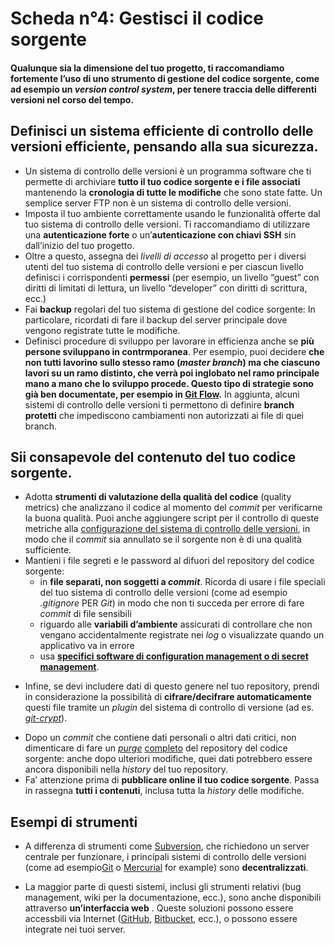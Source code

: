 # Scheda n°4: Gestisci il codice sorgente

#### Qualunque sia la dimensione del tuo progetto, ti raccomandiamo fortemente l’uso di uno strumento di gestione del codice sorgente, come ad esempio un *version control system*, per tenere traccia delle differenti versioni nel corso del tempo.

## Definisci un sistema efficiente di controllo delle versioni efficiente, pensando alla sua sicurezza.

* Un sistema di controllo delle versioni è un programma software che ti permette di archiviare **tutto il tuo codice sorgente e i file associati** mantenendo la **cronologia di tutte le modifiche** che sono state fatte. Un semplice server FTP non è un sistema di controllo delle versioni.
* Imposta il tuo ambiente correttamente usando le funzionalità offerte dal tuo sistema di controllo delle versioni. Ti raccomandiamo di utilizzare una **autenticazione forte** o un’**autenticazione con chiavi SSH** sin dall’inizio del tuo progetto.
* Oltre a questo, assegna dei *livelli di accesso* al progetto per i diversi utenti del tuo sistema di controllo delle versioni e per ciascun livello definisci i corrispondenti **permessi** (per esempio, un livello “guest” con diritti di limitati di lettura, un livello “developer” con diritti di scrittura, ecc.)
* Fai **backup** regolari del tuo sistema di gestione del codice sorgente: In particolare, ricordati di fare il backup del server principale dove vengono registrate tutte le modifiche.
* Definisci procedure di sviluppo per lavorare in efficienza anche se **più persone sviluppano in contrmporanea**. Per esempio, puoi  decidere **che non tutti lavorino sullo stesso ramo (*master branch*) ma che ciascuno lavori su un ramo distinto, che verrà poi inglobato nel ramo principale mano a mano che lo sviluppo procede. Questo tipo di strategie sono già ben documentate, per esempio in [Git Flow](https://nvie.com/posts/a-successful-git-branching-model/).** In aggiunta, alcuni sistemi di controllo delle versioni ti permettono di definire **branch protetti** che impediscono cambiamenti non autorizzati ai file di quei branch.


## Sii consapevole del contenuto del tuo codice sorgente.

* Adotta **strumenti di valutazione della qualità del codice** (quality metrics) che analizzano il codice al momento del *commit* per verificarne la buona qualità. Puoi anche aggiungere script per il controllo di queste metriche alla [configurazione del sistema di controllo delle versioni](https://git-scm.com/book/uz/v2/Customizing-Git-Git-Hooks), in modo che il *commit* sia annullato se il sorgente non è di una qualità sufficiente.
* Mantieni i file segreti e le password al difuori del repository del codice sorgente:
    * in **file separati, non soggetti a *commit***. Ricorda di usare i file speciali del tuo sistema di controllo delle versioni (come ad esempio _.gitignore_ PER _Git_) in modo che non ti succeda per errore di fare *commit* di file sensibili
    * riguardo alle **variabili d’ambiente** assicurati di controllare che non vengano accidentalmente registrate nei *log* o visualizzate quando un applicativo va in errore
    * usa [**specifici software di configuration management o di secret management**](https://www.digitalocean.com/community/tutorials/an-introduction-to-managing-secrets-safely-with-version-control-systems#using-configuration-management-systems-for-secret-management).  

- Infine, se devi includere dati di questo genere nel tuo repository, prendi in considerazione la possibilità di **cifrare/decifrare automaticamente** questi file tramite un *plugin* del sistema di controllo di versione (ad es. [_git-crypt_](https://github.com/AGWA/git-crypt)).

* Dopo un *commit* che contiene dati personali o altri dati critici, non dimenticare di fare un [*purge*](https://git-scm.com/book/en/v2/Git-Tools-Rewriting-History) [completo](https://help.github.com/en/github/authenticating-to-github/removing-sensitive-data-from-a-repository#purging-a-file-from-your-repositorys-history) del repository del codice sorgente: anche dopo ulteriori modifiche, quei dati potrebbero essere ancora disponibili nella *history* del tuo repository.
* Fa’ attenzione prima di **pubblicare online il tuo codice sorgente**. Passa in rassegna **tutti i contenuti**, inclusa tutta la *history* delle modifiche.

## Esempi di strumenti

* A differenza di strumenti come [Subversion](https://subversion.apache.org/), che richiedono un server centrale per funzionare, i principali sistemi di controllo delle versioni (come ad esempio[Git](https://git-scm.com/) o [Mercurial](https://www.mercurial-scm.org/) for example) sono **decentralizzati**.

* La maggior parte di questi sistemi, inclusi gli strumenti relativi (bug management, wiki per la documentazione, ecc.), sono anche disponibili attraverso **un’interfaccia web** . Queste soluzioni possono essere accessbili via Internet ([GitHub](https://github.com/), [Bitbucket](https://bitbucket.org/), ecc.), o possono essere integrate nei tuoi server.
